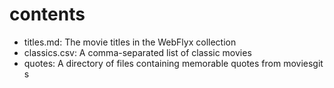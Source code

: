 # contents

* titles.md: The movie titles in the WebFlyx collection
* classics.csv: A comma-separated list of classic movies
* quotes: A directory of files containing memorable quotes from moviesgit s